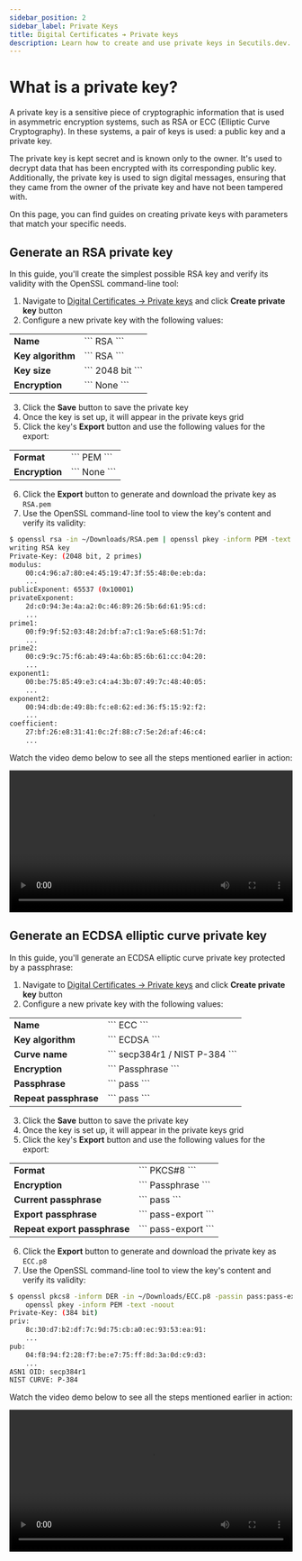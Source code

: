 ```yaml
---
sidebar_position: 2
sidebar_label: Private Keys
title: Digital Certificates ➔ Private keys
description: Learn how to create and use private keys in Secutils.dev.
---
```


# What is a private key?

A private key is a sensitive piece of cryptographic information that is used in asymmetric encryption systems, such as RSA or ECC (Elliptic Curve Cryptography). In these systems, a pair of keys is used: a public key and a private key.

The private key is kept secret and is known only to the owner. It's used to decrypt data that has been encrypted with its corresponding public key. Additionally, the private key is used to sign digital messages, ensuring that they came from the owner of the private key and have not been tampered with.

On this page, you can find guides on creating private keys with parameters that match your specific needs.

## Generate an RSA private key

In this guide, you'll create the simplest possible RSA key and verify its validity with the OpenSSL command-line tool:

1. Navigate to [Digital Certificates → Private keys](https://secutils.dev/ws/certificates__private_keys) and click **Create private key** button
2. Configure a new private key with the following values:

<table class="su-table">
<tbody>
<tr>
<td><b>Name</b></td>
<td>
```
RSA
```
</td>
</tr>
<tr>
<td><b>Key algorithm</b></td>
<td>
```
RSA
```
</td>
</tr>
<tr>
<td><b>Key size</b></td>
<td>
```
2048 bit
```
</td>
</tr>
<tr>
<td><b>Encryption</b></td>
<td>
```
None
```
</td>
</tr>
</tbody>
</table>

3. Click the **Save** button to save the private key
4. Once the key is set up, it will appear in the private keys grid
5. Click the key's **Export** button and use the following values for the export:

<table class="su-table">
<tbody>
<tr>
<td><b>Format</b></td>
<td>
```
PEM
```
</td>
</tr>
<tr>
<td><b>Encryption</b></td>
<td>
```
None
```
</td>
</tr>
</tbody>
</table>

6. Click the **Export** button to generate and download the private key as `RSA.pem`
7. Use the OpenSSL command-line tool to view the key's content and verify its validity:

```bash title="View the RSA key's content"
$ openssl rsa -in ~/Downloads/RSA.pem | openssl pkey -inform PEM -text -noout
writing RSA key
Private-Key: (2048 bit, 2 primes)
modulus:
    00:c4:96:a7:80:e4:45:19:47:3f:55:48:0e:eb:da:
    ...
publicExponent: 65537 (0x10001)
privateExponent:
    2d:c0:94:3e:4a:a2:0c:46:89:26:5b:6d:61:95:cd:
    ...
prime1:
    00:f9:9f:52:03:48:2d:bf:a7:c1:9a:e5:68:51:7d:
    ...
prime2:
    00:c9:9c:75:f6:ab:49:4a:6b:85:6b:61:cc:04:20:
    ...
exponent1:
    00:be:75:85:49:e3:c4:a4:3b:07:49:7c:48:40:05:
    ...
exponent2:
    00:94:db:de:49:8b:fc:e8:62:ed:36:f5:15:92:f2:
    ...
coefficient:
    27:bf:26:e8:31:41:0c:2f:88:c7:5e:2d:af:46:c4:
    ...
```

Watch the video demo below to see all the steps mentioned earlier in action:

<video controls preload="metadata" width="100%">
  <source src="../../video/guides/digital_certificates_private_keys_rsa.webm" type="video/webm" />
  <source src="../../video/guides/digital_certificates_private_keys_rsa.mp4" type="video/mp4" />
</video>

## Generate an ECDSA elliptic curve private key

In this guide, you'll generate an ECDSA elliptic curve private key protected by a passphrase:

1. Navigate to [Digital Certificates → Private keys](https://secutils.dev/ws/certificates__private_keys) and click **Create private key** button
2. Configure a new private key with the following values:

<table class="su-table">
<tbody>
<tr>
<td><b>Name</b></td>
<td>
```
ECC
```
</td>
</tr>
<tr>
<td><b>Key algorithm</b></td>
<td>
```
ECDSA
```
</td>
</tr>
<tr>
<td><b>Curve name</b></td>
<td>
```
secp384r1 / NIST P-384
```
</td>
</tr>
<tr>
<td><b>Encryption</b></td>
<td>
```
Passphrase
```
</td>
</tr>
<tr>
<td><b>Passphrase</b></td>
<td>
```
pass
```
</td>
</tr>
<tr>
<td><b>Repeat passphrase</b></td>
<td>
```
pass
```
</td>
</tr>
</tbody>
</table>

3. Click the **Save** button to save the private key
4. Once the key is set up, it will appear in the private keys grid
5. Click the key's **Export** button and use the following values for the export:

<table class="su-table">
<tbody>
<tr>
<td><b>Format</b></td>
<td>
```
PKCS#8
```
</td>
</tr>
<tr>
<td><b>Encryption</b></td>
<td>
```
Passphrase
```
</td>
</tr>
<tr>
<td><b>Current passphrase</b></td>
<td>
```
pass
```
</td>
</tr>
<tr>
<td><b>Export passphrase</b></td>
<td>
```
pass-export
```
</td>
</tr>
<tr>
<td><b>Repeat export passphrase</b></td>
<td>
```
pass-export
```
</td>
</tr>
</tbody>
</table>

6. Click the **Export** button to generate and download the private key as `ECC.p8`
7. Use the OpenSSL command-line tool to view the key's content and verify its validity:

```bash title="View the ECDSA key's content"
$ openssl pkcs8 -inform DER -in ~/Downloads/ECC.p8 -passin pass:pass-export | \
    openssl pkey -inform PEM -text -noout
Private-Key: (384 bit)
priv:
    8c:30:d7:b2:df:7c:9d:75:cb:a0:ec:93:53:ea:91:
    ...
pub:
    04:f8:94:f2:28:f7:be:e7:75:ff:8d:3a:0d:c9:d3:
    ...
ASN1 OID: secp384r1
NIST CURVE: P-384
```

Watch the video demo below to see all the steps mentioned earlier in action:

<video controls preload="metadata" width="100%">
  <source src="../../video/guides/digital_certificates_private_keys_ecdsa.webm" type="video/webm" />
  <source src="../../video/guides/digital_certificates_private_keys_ecdsa.mp4" type="video/mp4" />
</video>
